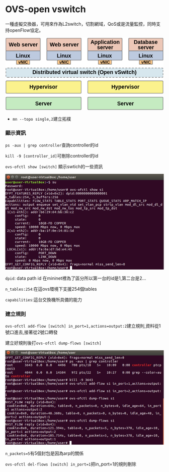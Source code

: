 # OVS-open vswitch


一種虛擬交換器，可用來作為L2switch，切割網域，QoS或是流量監控，同時支持openFlow協定。

![](Pic/1.png)

* `mn --topo single,2`建立拓樸

### 顯示資訊

`ps -aux | grep controller`查詢controller的id

`kill -9 [controller_id]`可刪除controller的id

`ovs-ofctl show [switch]` 顯示swtich的一些資訊

![](https://github.com/110610531/Mininet_note/blob/main/pic/11.jpg)

`dpid`: data path id 在mininet裡為了區分所以第一台的id是1,第二台是2...

`n_tables:254`:在這ovs環境下支援254個tables

`capabilities`:這台交換機所具備的能力

### 建立規則

`ovs-ofctl add-flow [switch] in_port=1,actions=output:2`建立規則,資料從1號口進去,接著從2號口轉發


建立好規則後打`ovs-ofctl dump-flows [switch]`

![](https://github.com/110610531/Mininet_note/blob/main/pic/12.jpg)

`n_packets=5`有5個封包是因為arp的關係

`ovs-ofctl del-flows [switch] in_port=1`把in_port=1的規則刪除

